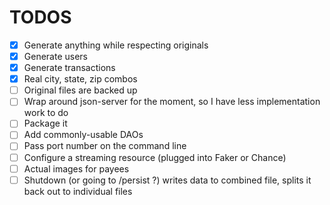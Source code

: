 # TODOS

- [x] Generate anything while respecting originals
- [x] Generate users
- [x] Generate transactions
- [x] Real city, state, zip combos
- [ ] Original files are backed up
- [ ] Wrap around json-server for the moment, so I have less implementation work to do
- [ ] Package it
- [ ] Add commonly-usable DAOs
- [ ] Pass port number on the command line
- [ ] Configure a streaming resource (plugged into Faker or Chance)
- [ ] Actual images for payees
- [ ] Shutdown (or going to /persist ?) writes data to combined file, splits it back out to individual files
